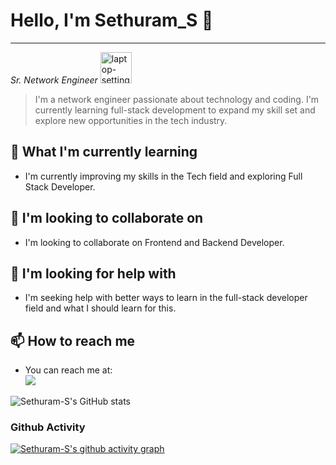 # Hello, I'm Sethuram_S 👋
---
*Sr. Network Engineer* <img width="50" height="50" src="https://img.icons8.com/nolan/50/laptop-settings.png" alt="laptop-settings"/>
> I'm a network engineer passionate about technology and coding. I'm currently learning full-stack development to expand my skill set and explore new opportunities in the tech industry.
## 🌱 What I'm currently learning
- I'm currently improving my skills in the Tech field and exploring Full Stack Developer.
## 👯 I'm looking to collaborate on
- I'm looking to collaborate on Frontend and Backend Developer.
## 🤔 I'm looking for help with
- I'm seeking help with better ways to learn in the full-stack developer field and what I should learn for this.
## 📫 How to reach me
- You can reach me at:
<br /> [<img src="https://img.shields.io/badge/LinkedIn-0077B5?style=for-the-badge&logo=linkedin&logoColor=white" />](https://www.linkedin.com/in/sethuram~s/)

![Sethuram-S's GitHub stats](https://github-readme-stats.vercel.app/api?username=Sethuram-S&theme=dark&show_icon=true&&hide=issues,contribs)
### Github Activity
[![Sethuram-S's github activity graph](https://github-readme-activity-graph.vercel.app/graph?username=Sethuram-S&bg_color=000000&color=ffffff&line=09f143&point=e13737&area=true&hide_border=true)](https://github.com/ashutosh00710/github-readme-activity-graph)
